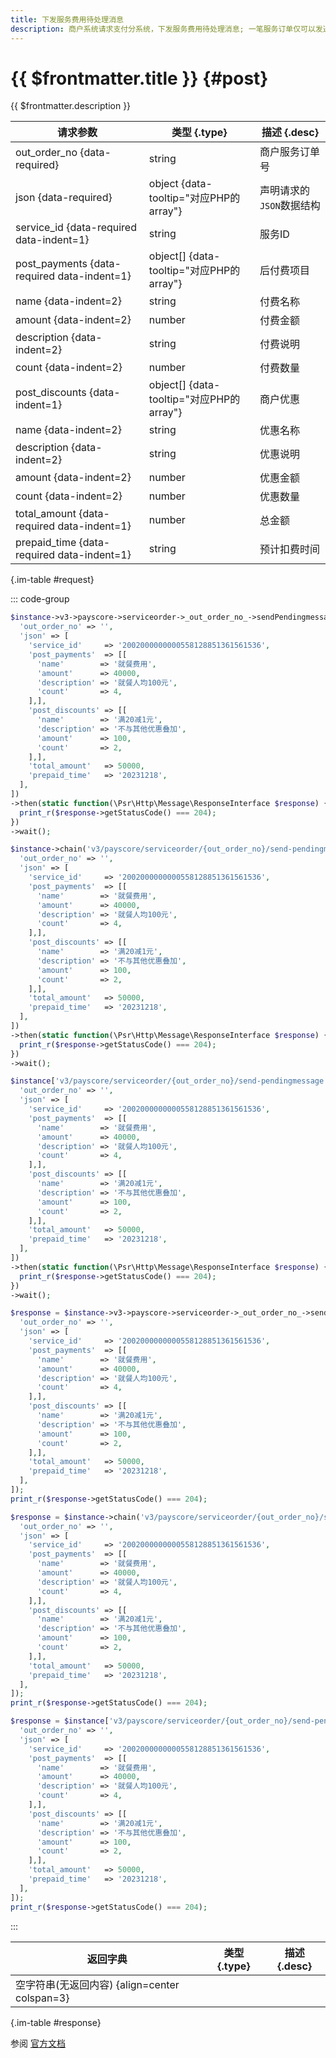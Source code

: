 ```yaml
---
title: 下发服务费用待处理消息
description: 商户系统请求支付分系统，下发服务费用待处理消息; 一笔服务订单仅可以发送一次服务费用待处理消息;
---
```


# {{ $frontmatter.title }} {#post}

{{ $frontmatter.description }}

| 请求参数 | 类型 {.type} | 描述 {.desc}
| --- | --- | ---
| out_order_no {data-required} | string | 商户服务订单号
| json {data-required} | object {data-tooltip="对应PHP的array"} | 声明请求的`JSON`数据结构
| service_id {data-required data-indent=1} | string | 服务ID
| post_payments {data-required data-indent=1} | object[] {data-tooltip="对应PHP的array"} | 后付费项目
| name {data-indent=2} | string | 付费名称
| amount {data-indent=2} | number | 付费金额
| description {data-indent=2} | string | 付费说明
| count {data-indent=2} | number | 付费数量
| post_discounts {data-indent=1} | object[] {data-tooltip="对应PHP的array"} | 商户优惠
| name {data-indent=2} | string | 优惠名称
| description {data-indent=2} | string | 优惠说明
| amount {data-indent=2} | number | 优惠金额
| count {data-indent=2} | number | 优惠数量
| total_amount {data-required data-indent=1} | number | 总金额
| prepaid_time {data-required data-indent=1} | string | 预计扣费时间

{.im-table #request}

::: code-group

```php [异步纯链式]
$instance->v3->payscore->serviceorder->_out_order_no_->sendPendingmessage->postAsync([
  'out_order_no' => '',
  'json' => [
    'service_id'     => '2002000000000558128851361561536',
    'post_payments'  => [[
      'name'        => '就餐费用',
      'amount'      => 40000,
      'description' => '就餐人均100元',
      'count'       => 4,
    ],],
    'post_discounts' => [[
      'name'        => '满20减1元',
      'description' => '不与其他优惠叠加',
      'amount'      => 100,
      'count'       => 2,
    ],],
    'total_amount'   => 50000,
    'prepaid_time'   => '20231218',
  ],
])
->then(static function(\Psr\Http\Message\ResponseInterface $response) {
  print_r($response->getStatusCode() === 204);
})
->wait();
```

```php [异步声明式]
$instance->chain('v3/payscore/serviceorder/{out_order_no}/send-pendingmessage')->postAsync([
  'out_order_no' => '',
  'json' => [
    'service_id'     => '2002000000000558128851361561536',
    'post_payments'  => [[
      'name'        => '就餐费用',
      'amount'      => 40000,
      'description' => '就餐人均100元',
      'count'       => 4,
    ],],
    'post_discounts' => [[
      'name'        => '满20减1元',
      'description' => '不与其他优惠叠加',
      'amount'      => 100,
      'count'       => 2,
    ],],
    'total_amount'   => 50000,
    'prepaid_time'   => '20231218',
  ],
])
->then(static function(\Psr\Http\Message\ResponseInterface $response) {
  print_r($response->getStatusCode() === 204);
})
->wait();
```

```php [异步属性式]
$instance['v3/payscore/serviceorder/{out_order_no}/send-pendingmessage']->postAsync([
  'out_order_no' => '',
  'json' => [
    'service_id'     => '2002000000000558128851361561536',
    'post_payments'  => [[
      'name'        => '就餐费用',
      'amount'      => 40000,
      'description' => '就餐人均100元',
      'count'       => 4,
    ],],
    'post_discounts' => [[
      'name'        => '满20减1元',
      'description' => '不与其他优惠叠加',
      'amount'      => 100,
      'count'       => 2,
    ],],
    'total_amount'   => 50000,
    'prepaid_time'   => '20231218',
  ],
])
->then(static function(\Psr\Http\Message\ResponseInterface $response) {
  print_r($response->getStatusCode() === 204);
})
->wait();
```

```php [同步纯链式]
$response = $instance->v3->payscore->serviceorder->_out_order_no_->sendPendingmessage->post([
  'out_order_no' => '',
  'json' => [
    'service_id'     => '2002000000000558128851361561536',
    'post_payments'  => [[
      'name'        => '就餐费用',
      'amount'      => 40000,
      'description' => '就餐人均100元',
      'count'       => 4,
    ],],
    'post_discounts' => [[
      'name'        => '满20减1元',
      'description' => '不与其他优惠叠加',
      'amount'      => 100,
      'count'       => 2,
    ],],
    'total_amount'   => 50000,
    'prepaid_time'   => '20231218',
  ],
]);
print_r($response->getStatusCode() === 204);
```

```php [同步声明式]
$response = $instance->chain('v3/payscore/serviceorder/{out_order_no}/send-pendingmessage')->post([
  'out_order_no' => '',
  'json' => [
    'service_id'     => '2002000000000558128851361561536',
    'post_payments'  => [[
      'name'        => '就餐费用',
      'amount'      => 40000,
      'description' => '就餐人均100元',
      'count'       => 4,
    ],],
    'post_discounts' => [[
      'name'        => '满20减1元',
      'description' => '不与其他优惠叠加',
      'amount'      => 100,
      'count'       => 2,
    ],],
    'total_amount'   => 50000,
    'prepaid_time'   => '20231218',
  ],
]);
print_r($response->getStatusCode() === 204);
```

```php [同步属性式]
$response = $instance['v3/payscore/serviceorder/{out_order_no}/send-pendingmessage']->post([
  'out_order_no' => '',
  'json' => [
    'service_id'     => '2002000000000558128851361561536',
    'post_payments'  => [[
      'name'        => '就餐费用',
      'amount'      => 40000,
      'description' => '就餐人均100元',
      'count'       => 4,
    ],],
    'post_discounts' => [[
      'name'        => '满20减1元',
      'description' => '不与其他优惠叠加',
      'amount'      => 100,
      'count'       => 2,
    ],],
    'total_amount'   => 50000,
    'prepaid_time'   => '20231218',
  ],
]);
print_r($response->getStatusCode() === 204);
```

:::

| 返回字典 | 类型 {.type} | 描述 {.desc}
| --- | --- | ---
| 空字符串(无返回内容) {align=center colspan=3}

{.im-table #response}

参阅 [官方文档](https://pay.weixin.qq.com/doc/v3/merchant/4013394606)
